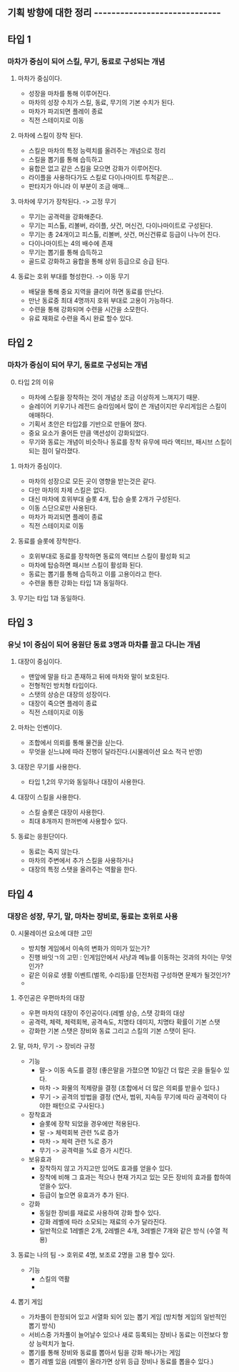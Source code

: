 ## 기획 방향에 대한 정리 -----------------------------

## 타입 1
### 마차가 중심이 되어 스킬, 무기, 동료로 구성되는 개념
1) 마차가 중심이다. 
    - 성장을 마차를 통해 이루어진다.
    - 마차의 성장 수치가 스킬, 동료, 무기의 기본 수치가 된다. 
    - 마차가 파괴되면 플레이 종료 
    - 직전 스테이지로 이동

2) 마차에 스킬이 장착 된다.
    - 스킬은 마차의 특정 능력치를 올려주는 개념으로 정리
    - 스킬을 뽑기를 통해 습득하고 
    - 융합은 없고 같은 스킬을 모으면 강화가 이루어진다. 
    - 라이플을 사용하다가도 스킬로 다이나마이트 투척같은...
    - 판타지가 아니라 이 부분이 조금 애매... 

3) 마차에 무기가 장착된다. -> 고정 무기
    - 무기는 공격력을 강화해준다.
    - 무기는 피스톨, 리볼버, 라이플, 샷건, 머신건, 다이나마이트로 구성된다.
    - 무기는 총 24개이고 피스톨, 리볼버, 샷건, 머신건류로 등급이 나누어 진다.
    - 다이나마이트는 4의 배수에 존재  
    - 무기는 뽑기를 통해 습득하고 
    - 골드로 강화하고 융합을 통해 상위 등급으로 승급 된다. 
 
4) 동료는 호위 부대를 형성한다. -> 이동 무기
    - 배달을 통해 중요 지역을 클리어 하면 동료를 만난다. 
    - 만난 동료중 최대 4명까지 호위 부대로 고용이 가능하다.
    - 수련을 통해 강화되며 수련을 시간을 소모한다.
    - 유료 재화로 수련을 즉시 완료 할수 있다.  

## 타입 2
### 마차가 중심이 되어 무기, 동료로 구성되는 개념
0) 타입 2의 이유
    - 마차에 스킬을 장착하는 것이 개념상 조금 이상하게 느껴지기 때문.
    - 슬레이어 키우기나 레전드 슬라임에서 많이 쓴 개념이지만 우리게임은 스킬이 애매하다.
    - 기획서 초안은 타입2를 기반으로 만들어 졌다. 
    - 중요 요소가 줄어든 만큼 액션성이 강화되었다. 
    - 무기와 동료는 개념이 비슷하나 동료를 장착 유무에 따라 액티브, 패시브 스킬이 되는 점이 달라졌다.

1) 마차가 중심이다.
    - 마차의 성장으로 모든 곳이 영향을 받는것은 같다. 
    - 다만 마차의 차제 스킬은 없다.
    - 대신 마차에 호위부대 슬롯 4개, 탑승 슬롯 2개가 구성된다.
    - 이동 스단으로만 사용된다.
    - 마차가 파괴되면 플레이 종료 
    - 직전 스테이지로 이동
   
2) 동료를 슬롯에 장착한다.    
    - 호위부대로 동료를 장착하면 동료의 액티브 스킬이 활성화 되고 
    - 마차에 탑승하면 패시브 스킬이 활성화 된다. 
    - 동료는 뽑기를 통해 습득하고 이를 고용이라고 한다. 
    - 수련을 통한 강화는 타입 1과 동일하다.

3) 무기는 타입 1과 동일하다.

## 타입 3
### 유닛 1이 중심이 되어 응원단 동료 3명과 마차를 끌고 다니는 개념
1) 대장이 중심이다. 
    - 맨앞에 말을 타고 존재하고 뒤에 마차와 말이 보호된다. 
    - 전형적인 방치형 타입이다.
    - 스탯의 상승은 대장의 성장이다. 
    - 대장이 죽으면 플레이 종료 
    - 직전 스테이지로 이동

2) 마차는 인벤이다. 
    - 조합에서 의뢰를 통해 물건을 싣는다. 
    - 무엇을 싣느냐에 따라 진행이 달라진다.(시물레이션 요소 적극 반영) 
   
3) 대장은 무기를 사용한다.
    - 타입 1,2의 무기와 동일하나 대장이 사용한다.

4) 대장이 스킬을 사용한다.
    - 스킬 슬롯은 대장이 사용한다. 
    - 최대 8개까지 한꺼번에 사용할수 있다. 

5) 동료는 응원단이다. 
    - 동료는 죽지 않는다. 
    - 마차의 주변에서 추가 스킬을 사용하거나 
    - 대장의 특정 스탯을 올려주는 역활을 한다.

## 타입 4
### 대장은 성장, 무기, 말, 마차는 장비로, 동료는 호위로 사용
0) 시물레이션 요소에 대한 고민
    - 방치형 게임에서 이속의 변화가 의미가 있는가?
    - 진행 바잇ㄱ의 고민 : 인게임안에서 사냥과 메뉴를 이동하는 것과의 차이는 무엇인가?
    - 같은 이유로 생활 이벤트(벌목, 수리등)를 던전처럼 구성하면 문제가 될것인가?
    - 

1) 주인공은 우편마차의 대장
    - 우편 마차의 대장이 주인공이다.(레벨 상승, 스탯 강화의 대상
    - 공격력, 체력, 체력회복, 공격속도, 치명타 데미지, 치명타 확률이 기본 스탯
    - 강화한 기본 스탯은 장비와 동료 그리고 스킬의 기본 스탯이 된다.

2) 말, 마차, 무기 -> 장비라 규정
    - 기능
        - 말-> 이동 속도를 결정 (좋은말을 가졌으면 10일간 더 많은 곳을 들릴수 있다.
        - 마차 -> 화물의 적제량을 결정 (조합에서 더 많은 의뢰를 받을수 있다.)
        - 무기 -> 공격의 방법을 결정 (연사, 범위, 지속등 무기에 따라 공격력이 다야한 패턴으로 구사된다.)
    - 장착효과
        - 슬롯에 장착 되었을 경우에만 적용된다.
        - 말 -> 체력회복 관련 %로 증가
        - 마차 -> 체력 관련 %로 증가
        - 무기 -> 공격력을 %로 증가 시킨다.      
    - 보유효과 
        - 장착하지 않고 가지고만 있어도 효과를 얻을수 있다. 
        - 장착에 비해 그 효과는 적으나 현재 가지고 있는 모든 장비의 효과를 합하여 얻을수 있다.
        - 등급이 높으면 유효과가 추가 된다.
    - 강화
        - 동일한 장비를 재료로 사용하여 강화 할수 있다. 
        - 강화 레벨에 따라 소모되는 재료의 수가 달라진다.
        - 일반적으로 1레벨은 2개, 2레벨은 4개, 3레벨은 7개와 같은 방식 (수열 적용)
         

3) 동료는 나의 팀 -> 호위로 4명, 보조로 2명을 고용 할수 있다.
    - 기능
        - 스킬의 역활
        -        
4) 뽑기 게임
    - 가차풀이 한정되어 있고 서열화 되어 있는 뽑기 게임 (방치형 게임의 일반적인 뽑기 방식)
    - 서비스중 가차풀이 늘어날수 있으나 새로 등록되는 장비나 동료는 이전보다 항상 능력치가 높다.
    - 뽑기를 통해 장비와 동료를 뽑아서 팀을 강화 해나가는 게임
    - 뽑기 레벨 있음 (레벨이 올라가면 상위 등급 장비나 동료를 뽑을수 있다.) 
 





 
